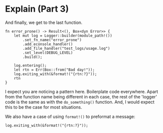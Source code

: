 # Explain (Part 3)

And finally, we get to the last function.

```rust, no_run
fn error_prone() -> Result<(), Box<dyn Error>> {
    let mut log = Logger::builder(module_path!())
        .set_fn_name("error_prone")
        .add_econsole_handler()
        .add_file_handler("test_logs/usage.log")
        .set_level(DEBUG_LEVEL)
        .build();

    log.entering();
    let rtn = Err(Box::from("Bad day!"));
    log.exiting_with(&format!("{rtn:?}"));
    rtn
}
```

I expect you are noticing a pattern here. Boilerplate code everywhere.
Apart from the function name being different in each case, the rest of
the 'logger' code is the same as with the `do_something()` function. And, I
would expect this to be the case for most situations.

We also have a case of using `format!()` to preformat a message:

```rust, no_run
log.exiting_with(&format!("{rtn:?}"));
```
